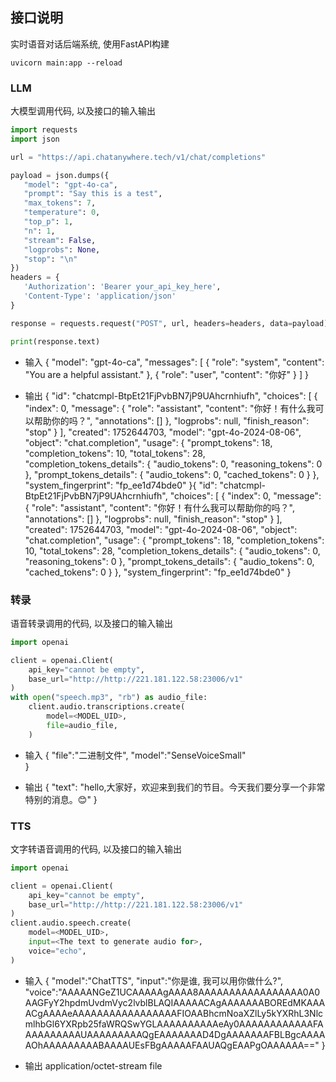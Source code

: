 ## 接口说明
实时语音对话后端系统, 使用FastAPI构建

`uvicorn main:app --reload`

### LLM
大模型调用代码, 以及接口的输入输出
```python
import requests
import json

url = "https://api.chatanywhere.tech/v1/chat/completions"

payload = json.dumps({
   "model": "gpt-4o-ca",
   "prompt": "Say this is a test",
   "max_tokens": 7,
   "temperature": 0,
   "top_p": 1,
   "n": 1,
   "stream": False,
   "logprobs": None,
   "stop": "\n"
})
headers = {
   'Authorization': 'Bearer your_api_key_here',
   'Content-Type': 'application/json'
}

response = requests.request("POST", url, headers=headers, data=payload)

print(response.text)
```

- 输入
{
    "model": "gpt-4o-ca",
    "messages": [
      {
        "role": "system",
        "content": "You are a helpful assistant."
      },
      {
        "role": "user",
        "content": "你好"
      }
    ]
  }

- 输出
{
    "id": "chatcmpl-BtpEt21FjPvbBN7jP9UAhcrnhiufh",
    "choices": [
        {
            "index": 0,
            "message": {
                "role": "assistant",
                "content": "你好！有什么我可以帮助你的吗？",
                "annotations": []
            },
            "logprobs": null,
            "finish_reason": "stop"
        }
    ],
    "created": 1752644703,
    "model": "gpt-4o-2024-08-06",
    "object": "chat.completion",
    "usage": {
        "prompt_tokens": 18,
        "completion_tokens": 10,
        "total_tokens": 28,
        "completion_tokens_details": {
            "audio_tokens": 0,
            "reasoning_tokens": 0
        },
        "prompt_tokens_details": {
            "audio_tokens": 0,
            "cached_tokens": 0
        }
    },
    "system_fingerprint": "fp_ee1d74bde0"
}{
    "id": "chatcmpl-BtpEt21FjPvbBN7jP9UAhcrnhiufh",
    "choices": [
        {
            "index": 0,
            "message": {
                "role": "assistant",
                "content": "你好！有什么我可以帮助你的吗？",
                "annotations": []
            },
            "logprobs": null,
            "finish_reason": "stop"
        }
    ],
    "created": 1752644703,
    "model": "gpt-4o-2024-08-06",
    "object": "chat.completion",
    "usage": {
        "prompt_tokens": 18,
        "completion_tokens": 10,
        "total_tokens": 28,
        "completion_tokens_details": {
            "audio_tokens": 0,
            "reasoning_tokens": 0
        },
        "prompt_tokens_details": {
            "audio_tokens": 0,
            "cached_tokens": 0
        }
    },
    "system_fingerprint": "fp_ee1d74bde0"
}


### 转录
语音转录调用的代码, 以及接口的输入输出
```python
import openai

client = openai.Client(
    api_key="cannot be empty",
    base_url="http://http://221.181.122.58:23006/v1"
)
with open("speech.mp3", "rb") as audio_file:
    client.audio.transcriptions.create(
        model=<MODEL_UID>,
        file=audio_file,
    )
```

- 输入
{
    "file":"二进制文件",
    "model":"SenseVoiceSmall"  
}

- 输出
{
    "text": "hello,大家好，欢迎来到我们的节目。今天我们要分享一个非常特别的消息。😊"
}


### TTS
文字转语音调用的代码, 以及接口的输入输出
```python
import openai

client = openai.Client(
    api_key="cannot be empty",
    base_url="http://http://221.181.122.58:23006/v1"
)
client.audio.speech.create(
    model=<MODEL_UID>,
    input=<The text to generate audio for>,
    voice="echo",
)
```

- 输入
{
"model":"ChatTTS",
"input":"你是谁, 我可以用你做什么?",
"voice":"AAAAANGeZ1UCAAAAAgAAAA8AAAAAAAAAAAAAAAAA0A0AAGFyY2hpdmUvdmVyc2lvblBLAQIAAAAACAgAAAAAAABOREdMKAAAACgAAAAeAAAAAAAAAAAAAAAAAFIOAABhcmNoaXZlLy5kYXRhL3NlcmlhbGl6YXRpb25faWRQSwYGLAAAAAAAAAAeAy0AAAAAAAAAAAAFAAAAAAAAAAUAAAAAAAAAQgEAAAAAAAD4DgAAAAAAAFBLBgcAAAAAOhAAAAAAAAABAAAAUEsFBgAAAAAFAAUAQgEAAPgOAAAAAA=="
}

- 输出
application/octet-stream
file

